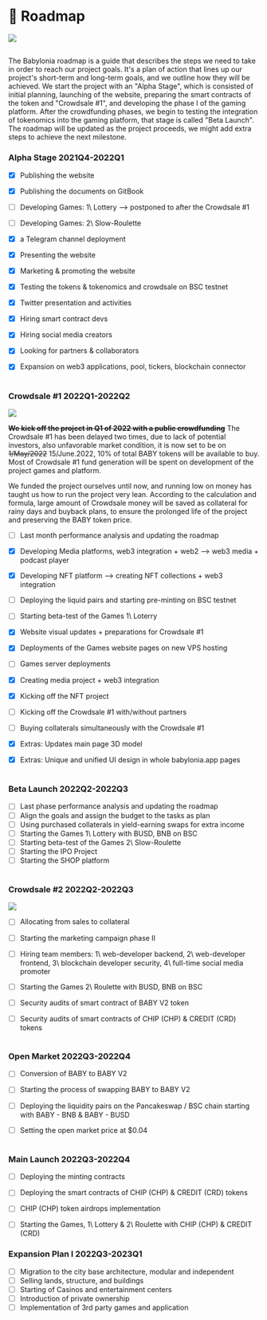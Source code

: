 # 🚀 Roadmap

![](.gitbook/assets/SLIDES\_ROADMAP\_003\_2000x1000.png)
##
The Babylonia roadmap is a guide that describes the steps we need to take in order to reach our project goals. It's a plan of action that lines up our project's short-term and long-term goals, and we outline how they will be achieved. We start the project with an "Alpha Stage", which is consisted of initial planning, launching of the website, preparing the smart contracts of the token and "Crowdsale #1", and developing the phase I of the gaming platform. After the crowdfunding phases, we begin to testing the integration of tokenomics into the gaming platform, that stage is called "Beta Launch". The roadmap will be updated as the project proceeds, we might add extra steps to achieve the next milestone.
### Alpha Stage 2021Q4-2022Q1

* [x] Publishing the website
* [x] Publishing the documents on GitBook
* [ ] Developing Games: 1\ Lottery --> postponed to after the Crowdsale #1
* [ ] Developing Games: 2\ Slow-Roulette
* [x] a Telegram channel deployment
* [x] Presenting the website
* [x] Marketing & promoting the website
* [x] Testing the tokens & tokenomics and crowdsale on BSC testnet
* [x] Twitter presentation and activities
* [x] Hiring smart contract devs
* [x] Hiring social media creators
* [x] Looking for partners & collaborators
* [x] Expansion on web3 applications, pool, tickers, blockchain connector


#
### Crowdsale #1 2022Q1-2022Q2
![](.gitbook/assets/SLIDES\_CROWDSALE#1\_004\_4x3\_withLogo.png)

~~**We kick off the project in Q1 of 2022 with a public crowdfunding**~~ The Crowdsale #1 has been delayed two times, due to lack of potential investors, also unfavorable market condition, it is now set to be on ~~1/May/2022~~ 15/June.2022, 10% of total BABY tokens will be available to buy. Most of Crowdsale #1 fund generation will be spent on development of the project games and platform.

We funded the project ourselves until now, and running low on money has taught us how to run the project very lean. According to the calculation and formula, large amount of Crowdsale money will be saved as collateral for rainy days and buyback plans, to ensure the prolonged life of the project and preserving the BABY token price.

* [ ] Last month performance analysis and updating the roadmap
* [x] Developing Media platforms, web3 integration + web2 --> web3 media + podcast player
* [x] Developing NFT platform --> creating NFT collections + web3 integration
* [ ] Deploying the liquid pairs and starting pre-minting on BSC testnet
* [ ] Starting beta-test of the Games 1\ Loterry&#x20;
* [x] Website visual updates + preparations for Crowdsale #1
* [x] Deployments of the Games website pages on new VPS hosting
* [ ] Games server deployments
* [x] Creating media project + web3 integration
* [x] Kicking off the NFT project
* [ ] Kicking off the Crowdsale #1 with/without partners
* [ ] Buying collaterals simultaneously with the Crowdsale #1
* [x] Extras: Updates main page 3D model
* [x] Extras: Unique and unified UI design in whole babylonia.app pages


#
### Beta Launch 2022Q2-2022Q3

* [ ] Last phase performance analysis and updating the roadmap
* [ ] Align the goals and assign the budget to the tasks as plan
* [ ] Using purchased collaterals in yield-earning swaps for extra income
* [ ] Starting the Games 1\ Lottery with BUSD, BNB on BSC
* [ ] Starting beta-test of the Games 2\ Slow-Roulette
* [ ] Starting the IPO Project
* [ ] Starting the SHOP platform

#
### Crowdsale #2 2022Q2-2022Q3
![](.gitbook/assets/SLIDES\_CROWDSALE#2\_004\_4x3\_withLogo.png)

* [ ] Allocating from sales to collateral&#x20;
* [ ] Starting the marketing campaign phase II
* [ ] Hiring team members: 1\ web-developer backend, 2\ web-developer frontend, 3\ blockchain developer security, 4\ full-time social media promoter
* [ ] Starting the Games 2\ Roulette with BUSD, BNB on BSC
* [ ] Security audits of smart contract of BABY V2 token
* [ ] Security audits of smart contracts of CHIP (CHP) & CREDIT (CRD) tokens


#
### Open Market 2022Q3-2022Q4

* [ ] Conversion of BABY to BABY V2
* [ ] Starting the process of swapping BABY to BABY V2
* [ ] Deploying the liquidity pairs on the Pancakeswap / BSC chain starting with BABY - BNB & BABY - BUSD
* [ ] Setting the open market price at $0.04


#
### Main Launch 2022Q3-2022Q4

* [ ] Deploying the minting contracts
* [ ] Deploying the smart contracts of CHIP (CHP) & CREDIT (CRD) tokens
* [ ] CHIP (CHP) token airdrops implementation
* [ ] Starting the Games, 1\ Lottery & 2\ Roulette with CHIP (CHP) & CREDIT (CRD)



### Expansion Plan I 2022Q3-2023Q1

* [ ] Migration to the city base architecture, modular and independent&#x20;
* [ ] Selling lands, structure, and buildings
* [ ] Starting of Casinos and entertainment centers
* [ ] Introduction of private ownership&#x20;
* [ ] Implementation of 3rd party games and application
